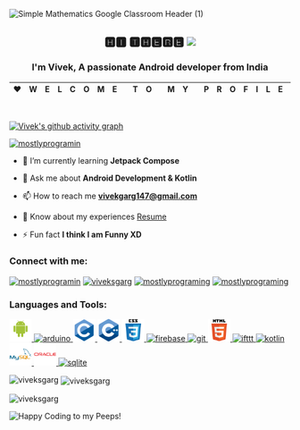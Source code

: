 ![Simple Mathematics Google Classroom Header (1)](https://user-images.githubusercontent.com/98373097/156880454-47511b79-6c4e-4ff3-a746-b3c81bc19fc1.png)

<h2 align=center> 🅷🅸 🆃🅷🅴🆁🅴 <img src="https://github.com/TheDudeThatCode/TheDudeThatCode/blob/master/Assets/Hi.gif" width="26px"></h2>
<h3 align="center">I'm Vivek, A passionate Android developer from India</h3>


|♥  |**W**|**E**|**L**|**C**|**O**|**M**|**E**|   |**T**|**O**|   |**M**|**Y**|   |**P**|**R**|**O**|**F**|**I**|**L**|**E**| ♥  |
|---| --- | --- | --- | --- | --- | --- | --- |---| --- | --- |---| --- | --- |---| --- | --- | --- | --- | --- | --- | --- |---|

<br>

[![Vivek's github activity graph](https://activity-graph.herokuapp.com/graph?username=viveksgarg&bg_color=000000&color=00ff1e&line=4c9e8e&point=ff0000&area=true&hide_border=true)](https://github.com/ashutosh00710/github-readme-activity-graph)

<p align="left"> <a href="https://twitter.com/mostlyprogramin" target="blank"><img src="https://img.shields.io/twitter/follow/mostlyprogramin?logo=twitter&style=for-the-badge" alt="mostlyprogramin" /></a> </p>

- 🌱 I’m currently learning **Jetpack Compose**

- 💬 Ask me about **Android Development & Kotlin**

- 📫 How to reach me **vivekgarg147@gmail.com**

- 📄 Know about my experiences [Resume](https://drive.google.com/file/d/19lS7kXmUqtM7nX2TGcX4AyHlOl86lJTx/view?usp=sharing)

- ⚡ Fun fact **I think I am Funny XD**

<h3 align="left">Connect with me:</h3>
<p align="left">
<a href="https://twitter.com/mostlyprogramin" target="blank"><img align="center" src="https://raw.githubusercontent.com/rahuldkjain/github-profile-readme-generator/master/src/images/icons/Social/twitter.svg" alt="mostlyprogramin" height="30" width="40" /></a>
<a href="https://linkedin.com/in/viveksgarg" target="blank"><img align="center" src="https://raw.githubusercontent.com/rahuldkjain/github-profile-readme-generator/master/src/images/icons/Social/linked-in-alt.svg" alt="viveksgarg" height="30" width="40" /></a>
<a href="https://instagram.com/mostlyprograming" target="blank"><img align="center" src="https://raw.githubusercontent.com/rahuldkjain/github-profile-readme-generator/master/src/images/icons/Social/instagram.svg" alt="mostlyprograming" height="30" width="40" /></a>
<a href="https://www.youtube.com/c/mostlyprograming" target="blank"><img align="center" src="https://raw.githubusercontent.com/rahuldkjain/github-profile-readme-generator/master/src/images/icons/Social/youtube.svg" alt="mostlyprograming" height="30" width="40" /></a>
</p>

<h3 align="left">Languages and Tools:</h3>
<p align="left"> <a href="https://developer.android.com" target="_blank" rel="noreferrer"> <img src="https://raw.githubusercontent.com/devicons/devicon/master/icons/android/android-original-wordmark.svg" alt="android" width="40" height="40"/> </a> 
  <a href="https://www.arduino.cc/" target="_blank" rel="noreferrer"> <img src="https://cdn.worldvectorlogo.com/logos/arduino-1.svg" alt="arduino" width="40" height="40"/> </a>
  <a href="https://www.cprogramming.com/" target="_blank" rel="noreferrer"> <img src="https://raw.githubusercontent.com/devicons/devicon/master/icons/c/c-original.svg" alt="c" width="40" height="40"/> </a> <a href="https://www.w3schools.com/cpp/" target="_blank" rel="noreferrer"> <img src="https://raw.githubusercontent.com/devicons/devicon/master/icons/cplusplus/cplusplus-original.svg" alt="cplusplus" width="40" height="40"/> </a> <a href="https://www.w3schools.com/css/" target="_blank" rel="noreferrer"> <img src="https://raw.githubusercontent.com/devicons/devicon/master/icons/css3/css3-original-wordmark.svg" alt="css3" width="40" height="40"/> </a> <a href="https://firebase.google.com/" target="_blank" rel="noreferrer"> <img src="https://www.vectorlogo.zone/logos/firebase/firebase-icon.svg" alt="firebase" width="40" height="40"/> </a> <a href="https://git-scm.com/" target="_blank" rel="noreferrer"> <img src="https://www.vectorlogo.zone/logos/git-scm/git-scm-icon.svg" alt="git" width="40" height="40"/> </a> <a href="https://www.w3.org/html/" target="_blank" rel="noreferrer"> <img src="https://raw.githubusercontent.com/devicons/devicon/master/icons/html5/html5-original-wordmark.svg" alt="html5" width="40" height="40"/> </a> <a href="https://ifttt.com/" target="_blank" rel="noreferrer"> <img src="https://www.vectorlogo.zone/logos/ifttt/ifttt-ar21.svg" alt="ifttt" width="40" height="40"/> </a> <a href="https://kotlinlang.org" target="_blank" rel="noreferrer"> <img src="https://www.vectorlogo.zone/logos/kotlinlang/kotlinlang-icon.svg" alt="kotlin" width="40" height="40"/> </a> <a href="https://www.mysql.com/" target="_blank" rel="noreferrer"> <img src="https://raw.githubusercontent.com/devicons/devicon/master/icons/mysql/mysql-original-wordmark.svg" alt="mysql" width="40" height="40"/> </a> <a href="https://www.oracle.com/" target="_blank" rel="noreferrer"> <img src="https://raw.githubusercontent.com/devicons/devicon/master/icons/oracle/oracle-original.svg" alt="oracle" width="40" height="40"/> </a> <a href="https://www.sqlite.org/" target="_blank" rel="noreferrer"> <img src="https://www.vectorlogo.zone/logos/sqlite/sqlite-icon.svg" alt="sqlite" width="40" height="40"/> </a> </p>

<p><img align="left" src="https://github-readme-stats.vercel.app/api/top-langs?username=viveksgarg&show_icons=true&locale=en&layout=compact" alt="viveksgarg" /></p>
<p>&nbsp;<img align="center" src="https://github-readme-stats.vercel.app/api?username=viveksgarg&show_icons=true&locale=en" alt="viveksgarg" /></p>
<p><img align="center" src="https://github-readme-streak-stats.herokuapp.com/?user=viveksgarg&" alt="viveksgarg" /></p>
<p align="left"> <img src="https://komarev.com/ghpvc/?username=viveksgarg&label=Profile%20views&color=0e75b6&style=flat" alt="Happy Coding to my Peeps!" /> </p>
